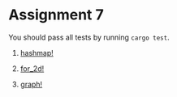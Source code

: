 # Assignment 7

You should pass all tests by running `cargo test`.

1. [hashmap!](./hashmap)

2. [for_2d!](./for_2d)

3. [graph!](./graph)

